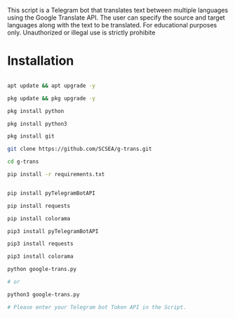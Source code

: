 This script is a Telegram bot that translates text between multiple languages using the Google Translate API.
The user can specify the source and target languages along with the text to be translated.
For educational purposes only. Unauthorized or illegal use is strictly prohibite

# Installation

```bash

apt update && apt upgrade -y

pkg update && pkg upgrade -y

pkg install python

pkg install python3

pkg install git

git clone https://github.com/SCSEA/g-trans.git

cd g-trans

pip install -r requirements.txt


pip install pyTelegramBotAPI

pip install requests

pip install colorama

pip3 install pyTelegramBotAPI

pip3 install requests

pip3 install colorama

python google-trans.py

# or 

python3 google-trans.py

# Please enter your Telegram bot Token API in the Script.

